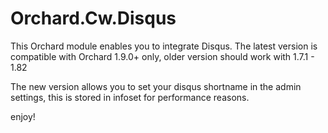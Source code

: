 Orchard.Cw.Disqus
=================

This Orchard module enables you to integrate Disqus. The latest version is compatible with Orchard 1.9.0+ only, older version should work with 1.7.1 - 1.82

The new version allows you to set your disqus shortname in the admin settings, this is stored in infoset for performance reasons.

enjoy!
